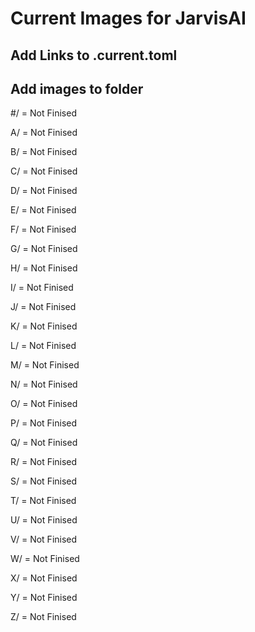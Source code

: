 # Current Images for JarvisAI

## Add Links to .current.toml
## Add images to folder

#/ = Not Finised

A/ = Not Finised

B/ = Not Finised

C/ = Not Finised

D/ = Not Finised

E/ = Not Finised

F/ = Not Finised

G/ = Not Finised

H/ = Not Finised

I/ = Not Finised

J/ = Not Finised

K/ = Not Finised

L/ = Not Finised

M/ = Not Finised

N/ = Not Finised

O/ = Not Finised

P/ = Not Finised

Q/ = Not Finised

R/ = Not Finised

S/ = Not Finised

T/ = Not Finised

U/ = Not Finised

V/ = Not Finised

W/ = Not Finised

X/ = Not Finised

Y/ = Not Finised

Z/ = Not Finised
